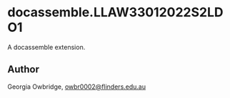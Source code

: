# docassemble.LLAW33012022S2LDO1

A docassemble extension.

## Author

Georgia Owbridge, owbr0002@flinders.edu.au

